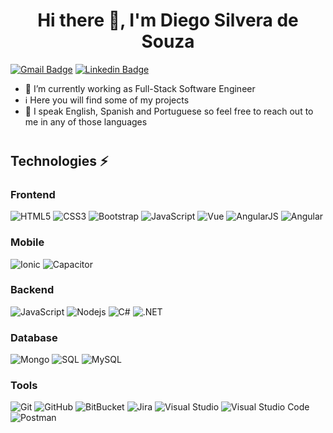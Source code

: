 <h1 align="center">Hi there 👋, I'm Diego Silvera de Souza</h1>

[![Gmail Badge](https://img.shields.io/badge/-diegohosilver@gmail.com-D14836?style=flat&logo=gmail&logoColor=white)](mailto:diegohosilver@gmail.com)
[![Linkedin Badge](https://img.shields.io/badge/-dhsdesouza-0077B5?style=flat&logo=linkedin&logoColor=white)](https://www.linkedin.com/in/dhsdesouza/)

- 🔭 I’m currently working as Full-Stack Software Engineer
- ℹ️ Here you will find some of my projects
- 💬 I speak English, Spanish and Portuguese so feel free to reach out to me in any of those languages

<div style="margin-bottom: 40px"></div>

## Technologies ⚡

### Frontend
![HTML5](https://img.shields.io/badge/-HTML5-blue?style=flat&logo=html5&logoColor=white)
![CSS3](https://img.shields.io/badge/-CSS3-blue?style=flat&logo=css3)
![Bootstrap](https://img.shields.io/badge/-Bootstrap-512BD4?style=flat&logo=bootstrap)
![JavaScript](https://img.shields.io/badge/-JavaScript-yellow?style=flat&logo=javascript)
![Vue](https://img.shields.io/badge/-Vue-darkgreen?style=flat&logo=vue-dot-js)
![AngularJS](https://img.shields.io/badge/-AngularJS-E23237?style=flat&logo=angularjs)
![Angular](https://img.shields.io/badge/-Angular-DD0031?style=flat&logo=angular)

### Mobile
![Ionic](https://img.shields.io/badge/-Ionic-darkblue?style=flat&logo=ionic)
![Capacitor](https://img.shields.io/badge/-Capacitor-darkblue?style=flat&logo=capacitor)

### Backend
![JavaScript](https://img.shields.io/badge/-JavaScript-yellow?style=flat&logo=javascript)
![Nodejs](https://img.shields.io/badge/-NodeJS-darkgreen?style=flat&logo=node-dot-js)
![C#](https://img.shields.io/badge/-CSharp-0078D4?style=flat&logo=c-sharp)
![.NET](https://img.shields.io/badge/-.NET-512BD4?style=flat&logo=dot-net)

### Database
![Mongo](https://img.shields.io/badge/-MongoDB-darkgreen?style=flat&logo=mongodb)
![SQL](https://img.shields.io/badge/-Microsoft%20SQL%20Server-CC2927?style=flat&logo=microsoft-sql-server)
![MySQL](https://img.shields.io/badge/-MySQL-4479A1?style=flat&logo=mysql)

### Tools
![Git](https://img.shields.io/badge/-Git-white?style=flat&logo=git)
![GitHub](https://img.shields.io/badge/-GitHub-181717?style=flat&logo=github)
![BitBucket](https://img.shields.io/badge/-BitBucket-0052CC?style=flat&logo=bitbucket)
![Jira](https://img.shields.io/badge/-Jira-0052CC?style=flat&logo=Jira)
![Visual Studio](https://img.shields.io/badge/-Visual%20Studio-5C2D91?style=flat&logo=visual-studio)
![Visual Studio Code](https://img.shields.io/badge/-VS%20Code-007ACC?style=flat&logo=visual-studio-code)
![Postman](https://img.shields.io/badge/-Postman-white?style=flat&logo=postman)
